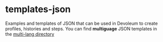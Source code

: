 # templates-json
Examples and templates of JSON that can be used in Devoleum to create profiles, histories and steps. You can find **multiguage** JSON templates in the [multi-lang directory](https://github.com/Devoleum/templates-json/tree/master/multi_lang)
